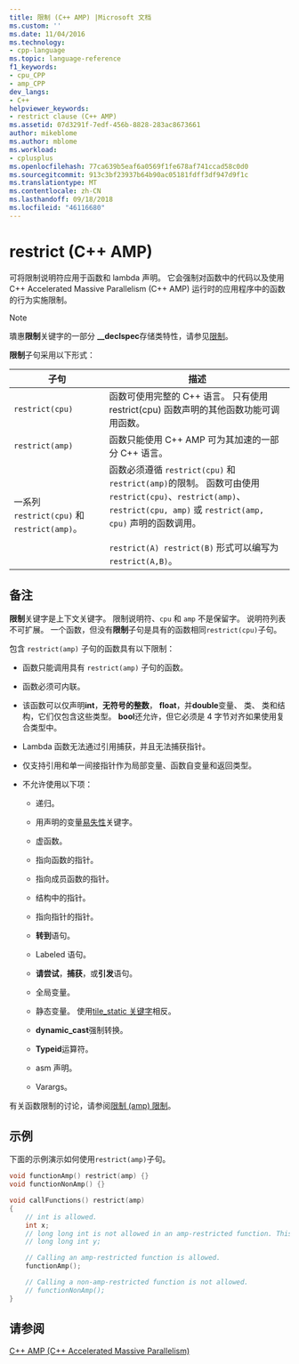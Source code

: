 ```yaml
---
title: 限制 (C++ AMP) |Microsoft 文档
ms.custom: ''
ms.date: 11/04/2016
ms.technology:
- cpp-language
ms.topic: language-reference
f1_keywords:
- cpu_CPP
- amp_CPP
dev_langs:
- C++
helpviewer_keywords:
- restrict clause (C++ AMP)
ms.assetid: 07d3291f-7edf-456b-8828-283ac8673661
author: mikeblome
ms.author: mblome
ms.workload:
- cplusplus
ms.openlocfilehash: 77ca639b5eaf6a0569f1fe678af741ccad58c0d0
ms.sourcegitcommit: 913c3bf23937b64b90ac05181fdff3df947d9f1c
ms.translationtype: MT
ms.contentlocale: zh-CN
ms.lasthandoff: 09/18/2018
ms.locfileid: "46116680"
---
```

# <a name="restrict-c-amp"></a>restrict (C++ AMP)

可将限制说明符应用于函数和 lambda 声明。 它会强制对函数中的代码以及使用 C++ Accelerated Massive Parallelism (C++ AMP) 运行时的应用程序中的函数的行为实施限制。

> [!NOTE]
>  璝惠**限制**关键字的一部分 **__declspec**存储类特性，请参见[限制](../cpp/restrict.md)。

**限制**子句采用以下形式：

|子句|描述|
|------------|-----------------|
|`restrict(cpu)`|函数可使用完整的 C++ 语言。 只有使用 restrict(cpu) 函数声明的其他函数功能可调用函数。|
|`restrict(amp)`|函数只能使用 C++ AMP 可为其加速的一部分 C++ 语言。|
|一系列 `restrict(cpu)` 和 `restrict(amp)`。|函数必须遵循 `restrict(cpu)` 和 `restrict(amp)`的限制。 函数可由使用 `restrict(cpu)`、`restrict(amp)`、`restrict(cpu, amp)` 或 `restrict(amp, cpu)` 声明的函数调用。<br /><br /> `restrict(A) restrict(B)` 形式可以编写为 `restrict(A,B)`。|

## <a name="remarks"></a>备注

**限制**关键字是上下文关键字。 限制说明符、`cpu` 和 `amp` 不是保留字。 说明符列表不可扩展。 一个函数，但没有**限制**子句是具有的函数相同`restrict(cpu)`子句。

包含 `restrict(amp)` 子句的函数具有以下限制：

- 函数只能调用具有 `restrict(amp)` 子句的函数。

- 函数必须可内联。

- 该函数可以仅声明**int**，**无符号的整数**， **float**，并**double**变量、 类、 类和结构，它们仅包含这些类型。 **bool**还允许，但它必须是 4 字节对齐如果使用复合类型中。

- Lambda 函数无法通过引用捕获，并且无法捕获指针。

- 仅支持引用和单一间接指针作为局部变量、函数自变量和返回类型。

- 不允许使用以下项：

   - 递归。

   - 用声明的变量[易失性](../cpp/volatile-cpp.md)关键字。

   - 虚函数。

   - 指向函数的指针。

   - 指向成员函数的指针。

   - 结构中的指针。

   - 指向指针的指针。

   - **转到**语句。

   - Labeled 语句。

   - **请尝试**，**捕获**，或**引发**语句。

   - 全局变量。

   - 静态变量。 使用[tile_static 关键字](../cpp/tile-static-keyword.md)相反。

   - **dynamic_cast**强制转换。

   - **Typeid**运算符。

   - asm 声明。

   - Varargs。

有关函数限制的讨论，请参阅[限制 (amp) 限制](https://blogs.msdn.microsoft.com/nativeconcurrency/2011/12/19/restrictamp-restrictions-part-0-of-n-introduction/)。

## <a name="example"></a>示例

下面的示例演示如何使用`restrict(amp)`子句。

```cpp
void functionAmp() restrict(amp) {}
void functionNonAmp() {}

void callFunctions() restrict(amp)
{
    // int is allowed.
    int x;
    // long long int is not allowed in an amp-restricted function. This generates a compiler error.
    // long long int y;

    // Calling an amp-restricted function is allowed.
    functionAmp();

    // Calling a non-amp-restricted function is not allowed.
    // functionNonAmp();
}
```

## <a name="see-also"></a>请参阅

[C++ AMP (C++ Accelerated Massive Parallelism)](../parallel/amp/cpp-amp-cpp-accelerated-massive-parallelism.md)